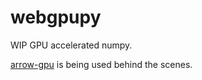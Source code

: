 # webgpupy

WIP GPU accelerated numpy.

[arrow-gpu](https://github.com/psvri/arrow-gpu) is being used behind the scenes.